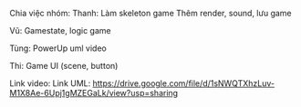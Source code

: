 Chia việc nhóm:
Thanh:
Làm skeleton game
Thêm render, sound, lưu game

Vũ:
Gamestate, logic game

Tùng: 
PowerUp
uml
video

Thi: 
Game UI (scene, button)

Link video: 
Link UML: https://drive.google.com/file/d/1sNWQTXhzLuv-M1X8Ae-6Upj1gMZEGaLk/view?usp=sharing
